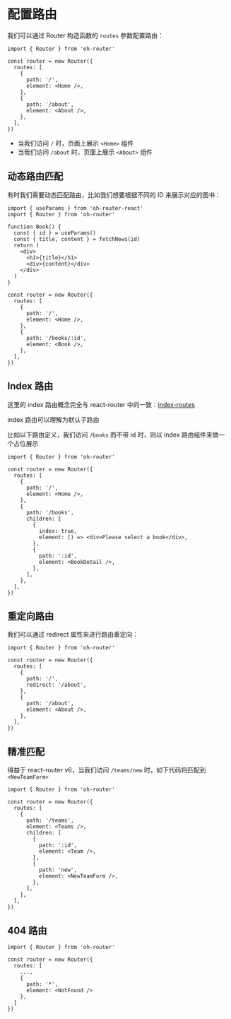 # 配置路由

我们可以通过 Router 构造函数的 `routes` 参数配置路由：

```tsx | pure
import { Router } from 'oh-router'

const router = new Router({
  routes: [
    {
      path: '/',
      element: <Home />,
    },
    {
      path: '/about',
      element: <About />,
    },
  ],
})
```

- 当我们访问 `/` 时，页面上展示 `<Home>` 组件
- 当我们访问 `/about` 时，页面上展示 `<About>` 组件

## 动态路由匹配

有时我们需要动态匹配路由，比如我们想要根据不同的 ID 来展示对应的图书：

```tsx | pure
import { useParams } from 'oh-router-react'
import { Router } from 'oh-router'

function Book() {
  const { id } = useParams()
  const { title, content } = fetchNews(id)
  return (
    <div>
      <h1>{title}</h1>
      <div>{content}</div>
    </div>
  )
}

const router = new Router({
  routes: [
    {
      path: '/',
      element: <Home />,
    },
    {
      path: '/books/:id',
      element: <Book />,
    },
  ],
})
```

## Index 路由

这里的 index 路由概念完全与 react-router 中的一致：[index-routes](https://reactrouter.com/docs/en/v6/getting-started/tutorial#index-routes)

index 路由可以理解为默认子路由

比如以下路由定义，我们访问 `/books` 而不带 id 时，则以 index 路由组件来做一个占位展示

```tsx | pure
import { Router } from 'oh-router'

const router = new Router({
  routes: [
    {
      path: '/',
      element: <Home />,
    },
    {
      path: '/books',
      children: [
        {
          index: true,
          element: () => <div>Please select a book</div>,
        },
        {
          path: ':id',
          element: <BookDetail />,
        },
      ],
    },
  ],
})
```

## 重定向路由

我们可以通过 redirect 属性来进行路由重定向：

```tsx | pure
import { Router } from 'oh-router'

const router = new Router({
  routes: [
    {
      path: '/',
      redirect: '/about',
    },
    {
      path: '/about',
      element: <About />,
    },
  ],
})
```

## 精准匹配

得益于 react-router v6，当我们访问 `/teams/new` 时，如下代码将匹配到 `<NewTeamForm>`

```tsx | pure
import { Router } from 'oh-router'

const router = new Router({
  routes: [
    {
      path: '/teams',
      element: <Teams />,
      children: [
        {
          path: ':id',
          element: <Team />,
        },
        {
          path: 'new',
          element: <NewTeamForm />,
        },
      ],
    },
  ],
})
```

## 404 路由

```tsx | pure
import { Router } from 'oh-router'

const router = new Router({
  routes: [
    ...,
    {
      path: '*',
      element: <NotFound />
    },
  ]
})
```
